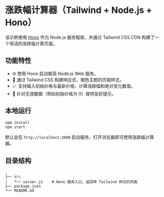 # 涨跌幅计算器（Tailwind + Node.js + Hono）

该示例使用 [Hono](https://hono.dev/) 作为 Node.js 服务框架，并通过 Tailwind CSS CDN 构建了一个简洁的涨跌幅计算页面。

## 功能特性

- 🌐 使用 Hono 启动极简 Node.js Web 服务。
- 🎨 通过 Tailwind CSS 构建响应式、暗色主题的页面样式。
- 📈 支持输入初始价格与最新价格，计算涨跌幅和绝对变化数值。
- 🧮 针对无效数据（例如初始价格为 0）提供友好提示。

## 本地运行

```bash
npm install
npm start
```

默认会在 `http://localhost:3000` 启动服务，打开浏览器即可使用涨跌幅计算器。

## 目录结构

```
.
├── src
│   └── server.js    # Hono 服务入口，返回带 Tailwind 样式的页面
├── package.json
└── README.md
```
